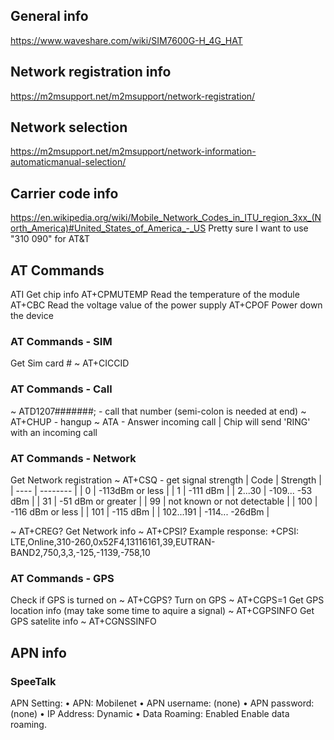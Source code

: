 ## General info
https://www.waveshare.com/wiki/SIM7600G-H_4G_HAT

## Network registration info
https://m2msupport.net/m2msupport/network-registration/

## Network selection
https://m2msupport.net/m2msupport/network-information-automaticmanual-selection/

## Carrier code info
https://en.wikipedia.org/wiki/Mobile_Network_Codes_in_ITU_region_3xx_(North_America)#United_States_of_America_-_US
Pretty sure I want to use "310 090" for AT&T

## AT Commands
ATI Get chip info
AT+CPMUTEMP Read the temperature of the module
AT+CBC Read the voltage value of the power supply
AT+CPOF Power down the device

### AT Commands - SIM
Get Sim card #
~ AT+CICCID

### AT Commands - Call
~ ATD1207#######; - call that number (semi-colon is needed at end)
~ AT+CHUP - hangup
~ ATA - Answer incoming call | Chip will send 'RING' with an incoming call

### AT Commands - Network
Get Network registration
~ AT+CSQ - get signal strength
| Code | Strength |
| ---- | -------- |
| 0 | -113dBm or less |
| 1 | -111 dBm |
| 2...30 | -109... -53 dBm |
| 31 | -51 dBm or greater |
| 99 | not known or not detectable |
| 100 | -116 dBm or less |
| 101 | -115 dBm |
| 102...191 | -114... -26dBm |
    
~ AT+CREG?
Get Network info
~ AT+CPSI?
    Example response: +CPSI: LTE,Online,310-260,0x52F4,13116161,39,EUTRAN-BAND2,750,3,3,-125,-1139,-758,10


### AT Commands - GPS
Check if GPS is turned on
~ AT+CGPS?
Turn on GPS
~ AT+CGPS=1
Get GPS location info (may take some time to aquire a signal)
~ AT+CGPSINFO
Get GPS satelite info
~ AT+CGNSSINFO

## APN info
### SpeeTalk
APN Setting:
• APN: Mobilenet
• APN username: (none)
• APN password: (none)
• IP Address: Dynamic
• Data Roaming: Enabled
Enable data roaming.